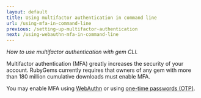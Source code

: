 ```yaml
---
layout: default
title: Using multifactor authentication in command line
url: /using-mfa-in-command-line
previous: /setting-up-multifactor-authentication
next: /using-webauthn-mfa-in-command-line
---
```

<em class="t-gray">How to use multifactor authentication with gem CLI.</em>

Multifactor authentication (MFA) greatly increases the security of your account.
RubyGems currently requires that owners of any gem with more than 180 million
cumulative downloads must enable MFA.

You may enable MFA using [WebAuthn](/using-webauthn-mfa-in-command-line) or using [one-time passwords (OTP)](/using-otp-mfa-in-command-line).
